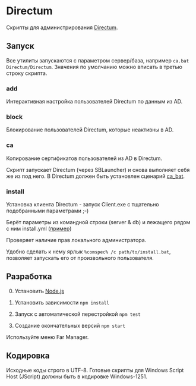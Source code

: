 # Directum

Скрипты для администрирования [Directum](http://www.directum.ru/).

## Запуск

Все утилиты запускаются с параметром сервер/база,
например `ca.bat Directum/Directum`.
Значения по умолчанию можно вписать в третью строку скрипта.

### add

Интерактивная настройка пользователей Directum по данным из AD.

### block

Блокирование пользователей Directum, которые неактивны в AD.

### ca

Копирование сертификатов пользователей из AD в Directum.

Скрипт запускает Directum (через SBLauncher) и снова выполняет себя же
из под него. В Directum должен быть установлен сценарий
[ca_bat](src/ca/ca_bat.isb).

### install

Установка клиента Directum - запуск Client.exe с тщательно подобранными параметрами ;-)

Берёт параметры из командной строки (server & db)
и лежащего рядом с ним install.yml ([пример](src/install/install.yml))

Проверяет наличие прав локального администратора.

Удобно сделать к нему ярлык `%comspec% /c path/to/install.bat`,
позволяет запускать его от произвольного пользователя.

## Разработка

0. Установить [Node.js](https://nodejs.org/)

1. Установить зависимости `npm install`

2. Запуск с автоматической перестройкой `npm test`

3. Создание окончательных версий `npm start`

Используйте меню Far Manager.

## Кодировка

Исходные коды строго в UTF-8.
Готовые скрипты для Windows Script Host (JScript) должны быть в кодировке
Windows-1251.

